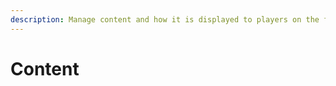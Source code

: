 ```yaml
---
description: Manage content and how it is displayed to players on the frontend interfaces
---
```


# Content

